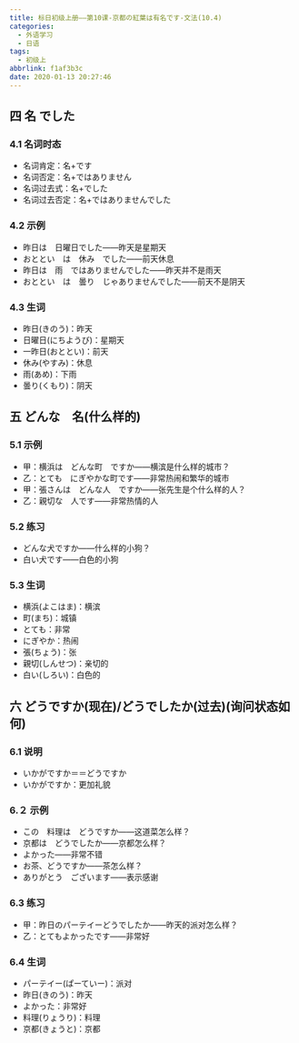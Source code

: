 ```yaml
---
title: 标日初级上册——第10课-京都の紅葉は有名です-文法(10.4)
categories:
  - 外语学习
  - 日语
tags:
  - 初级上
abbrlink: f1af3b3c
date: 2020-01-13 20:27:46
---
```

## 四 名 でした

### 4.1 名词时态

* 名词肯定：名+です
* 名词否定：名+ではありません
* 名词过去式：名+でした
* 名词过去否定：名+ではありませんでした

<!--more-->

### 4.2 示例

* 昨日は　日曜日でした——昨天是星期天
* おととい　は　休み　でした——前天休息
* 昨日は　雨　ではありませんでした——昨天并不是雨天
* おととい　は　曇り　じゃありませんでした——前天不是阴天

### 4.3 生词

* 昨日(きのう)：昨天
* 日曜日(にちようび)：星期天
* 一昨日(おととい)：前天
* 休み(やすみ)：休息
* 雨(あめ)：下雨
* 曇り(くもり)：阴天

## 五 どんな　名(什么样的)

### 5.1 示例

* 甲：横浜は　どんな町　ですか——横滨是什么样的城市？
* 乙：とても　にぎやかな町です——非常热闹和繁华的城市
* 甲：張さんは　どんな人　ですか——张先生是个什么样的人？
* 乙：親切な　人です——非常热情的人

### 5.2 练习

* どんな犬ですか——什么样的小狗？
* 白い犬です——白色的小狗

### 5.3 生词

* 横浜(よこはま)：横滨
* 町(まち)：城镇
* とても：非常
* にぎやか：热闹
* 張(ちょう)：张
* 親切(しんせつ)：亲切的
* 白い(しろい)：白色的

## 六 どうですか(现在)/どうでしたか(过去)(询问状态如何)

### 6.1 说明

* いかがですか＝＝どうですか
* いかがですか：更加礼貌

### 6.２ 示例

* この　料理は　どうですか——这道菜怎么样？
* 京都は　どうでしたか——京都怎么样？
* よかった——非常不错
* お茶、どうですか——茶怎么样？
* ありがとう　ございます——表示感谢

### 6.3 练习

* 甲：昨日のパーテイーどうでしたか——昨天的派对怎么样？
* 乙：とてもよかったです——非常好

### 6.4 生词

* パーテイー(ぱーていー)：派对
* 昨日(きのう)：昨天
* よかった：非常好
* 料理(りょうり)：料理
* 京都(きょうと)：京都